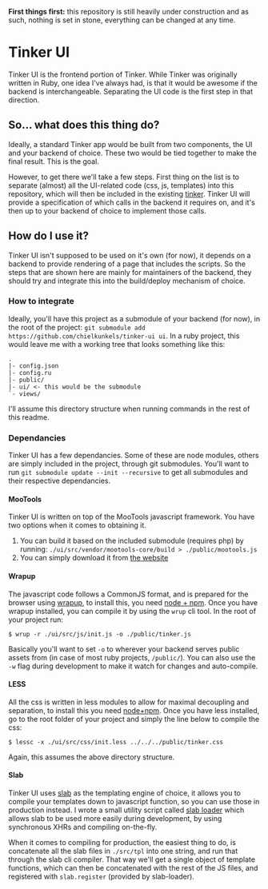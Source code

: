 **First things first:** this repository is still heavily under construction and
as such, nothing is set in stone, everything can be changed at any time.

# Tinker UI

Tinker UI is the frontend portion of Tinker. While Tinker was originally written
in Ruby, one idea I've always had, is that it would be awesome if the backend is
interchangeable. Separating the UI code is the first step in that direction.


## So... what does this thing do?

Ideally, a standard Tinker app would be built from two components, the UI and
your backend of choice. These two would be tied together to make the final
result. This is the goal.

However, to get there we'll take a few steps. First thing on the list is to
separate (almost) all the UI-related code (css, js, templates) into this
repository, which will then be included in the existing [tinker][tinker]. Tinker
UI will provide a specification of which calls in the backend it requires on,
and it's then up to your backend of choice to implement those calls.


## How do I use it?

Tinker UI isn't supposed to be used on it's own (for now), it depends on a
backend to provide rendering of a page that includes the scripts. So the steps
that are shown here are mainly for maintainers of the backend, they should try
and integrate this into the build/deploy mechanism of choice.

### How to integrate

Ideally, you'll have this project as a submodule of your backend (for now), in
the root of the project: `git submodule add
https://github.com/chielkunkels/tinker-ui ui`. In a ruby project, this would
leave me with a working tree that looks something like this:

```
.
|- config.json
|- config.ru
|- public/
|- ui/ <- this would be the submodule
`- views/
```

I'll assume this directory structure when running commands in the rest of this
readme.

### Dependancies

Tinker UI has a few dependancies. Some of these are node modules, others are simply
included in the project, through git submodules. You'll want to run `git
submodule update --init --recursive` to get all submodules and their respective
dependancies.

#### MooTools

Tinker UI is written on top of the MooTools javascript framework. You have two
options when it comes to obtaining it.

1. You can build it based on the included submodule (requires php) by running:
	`./ui/src/vendor/mootools-core/build > ./public/mootools.js`
2. You can simply download it from [the website][mootools]

#### Wrapup

The javascript code follows a CommonJS format, and is prepared for the browser
using [wrapup][wrapup], to install this, you need [node + npm][node]. Once you
have wrapup installed, you can compile it by using the `wrup` cli tool. In the
root of your project run:

```
$ wrup -r ./ui/src/js/init.js -o ./public/tinker.js
```

Basically you'll want to set `-o` to wherever your backend serves public assets
from (in case of most ruby projects, `/public/`). You can also use the `-w` flag
during development to make it watch for changes and auto-compile.

#### LESS

All the css is written in less modules to allow for maximal decoupling and
separation, to install this you need [node+npm][node]. Once you have less
installed, go to the root folder of your project and simply the line below to
compile the css:

```
$ lessc -x ./ui/src/css/init.less ../../../public/tinker.css
```

Again, this assumes the above directory structure.

#### Slab

Tinker UI uses [slab][slab] as the templating engine of choice, it allows you to
compile your templates down to javascript function, so you can use those in
production instead. I wrote a small utility script called [slab
loader][slab_loader] which allows slab to be used more easily during
development, by using synchronous XHRs and compiling on-the-fly.

When it comes to compiling for production, the easiest thing to do, is
concatenate all the slab files in `./src/tpl` into one string, and run that
through the slab cli compiler. That way we'll get a single object of template
functions, which can then be concatenated with the rest of the JS files, and
registered with `slab.register` (provided by slab-loader).

[tinker]: https://github.com/chielkunkels/tinker
[mootools]: http://mootools.net/
[wrapup]: https://github.com/kamicane/wrapup
[node]: http://nodejs.org/#download
[slab]: https://github.com/keeto/slab
[slab_loader]: https://github.com/chielkunkels/slab-loader

